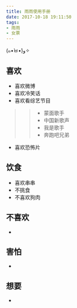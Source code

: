 ```yaml
---
title: 雨雨使用手册
date: 2017-10-18 19:11:50
tags:
- 雨雨
- 女票
---
```


(๑•̀ㅂ•́)و✧

<!-- more -->

## 喜欢

* 喜欢微博
* 喜欢冷笑话
* 喜欢看综艺节目
>> - 蒙面歌手
>> - 中国新歌声
>> - 我是歌手
>> - 奔跑吧兄弟
* 喜欢恐怖片
## 饮食

* 喜欢串串
* 不挑食
* 不喜欢狗肉

## 不喜欢

* 

## 害怕

* 

## 想要

*  



